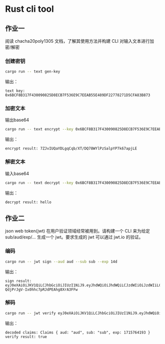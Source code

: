# Rust cli tool

## 作业一

阅读 chacha20poly1305 文档，了解其使用方法并构建 CLI 对输入文本进行加密/解密

### 创建密钥

```bash
cargo run -- text gen-key
```

输出：

```text
text key: 0x6BCF8B317F430090825D8ECB7F536E9C7EEAB55E489DF22778271D5CFA83B873
```

### 加密文本

输出base64

```bash
cargo run -- text encrypt --key 0x6BCF8B317F430090825D8ECB7F536E9C7EEAB55E489DF22778271D5CFA83B873 hello
```

输出：

```text
encrypt result: 7ZJvIUQaYDLgqCqb/XT/DQ78WYlPzSalpYP7k67apjLE
```

### 解密文本

输入base64

```bash
cargo run -- text decrypt --key 0x6BCF8B317F430090825D8ECB7F536E9C7EEAB55E489DF22778271D5CFA83B873 7ZJvIUQaYDLgqCqb/XT/DQ78WYlPzSalpYP7k67apjLE
```

输出：

```text
decrypt result: hello
```

## 作业二

json web token(jwt) 在用户验证领域经常被用到。请构建一个 CLI 来为给定 sub/aud/exp/… 生成一个 jwt。要求生成的 jwt 可以通过 jwt.io 的验证。

### 编码

```bash
cargo run -- jwt sign --aud aud --sub sub --exp 14d
```

输出：

```text
sign result: eyJ0eXAiOiJKV1QiLCJhbGciOiJIUzI1NiJ9.eyJhdWQiOiJhdWQiLCJzdWIiOiJzdWIiLCJleHAiOjE3MTU3NjQxOTN9.R7ZU6n23l-QdjPrJgV-Ix0hhc7pRJdPEAhg8XrA3FFw
```

### 解码

```bash
cargo run -- jwt verify eyJ0eXAiOiJKV1QiLCJhbGciOiJIUzI1NiJ9.eyJhdWQiOiJhdWQiLCJzdWIiOiJzdWIiLCJleHAiOjE3MTU3NjQxOTN9.R7ZU6n23l-QdjPrJgV-Ix0hhc7pRJdPEAhg8XrA3FFw
```

输出：

```text
decoded claims: Claims { aud: "aud", sub: "sub", exp: 1715764193 }
verify result: true
```
